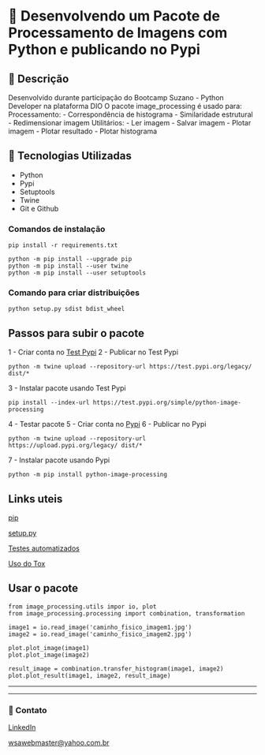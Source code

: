 # 📂 Desenvolvendo um Pacote de Processamento de Imagens com Python e publicando no Pypi

## 📃 Descrição

Desenvolvido durante participação do Bootcamp Suzano - Python Developer na plataforma DIO
O pacote image_processing é usado para:
	Processamento:
		- Correspondência de histograma
		- Similaridade estrutural
		- Redimensionar imagem
	Utilitários:
		- Ler imagem
		- Salvar imagem
		- Plotar imagem
		- Plotar resultado
		- Plotar histograma

## 🚀 Tecnologias Utilizadas

- Python
- Pypi
- Setuptools
- Twine
- Git e Github

### Comandos de instalação

	pip install -r requirements.txt

	python -m pip install --upgrade pip
	python -m pip install --user twine
	python -m pip install --user setuptools

### Comando para criar distribuições

	python setup.py sdist bdist_wheel

## Passos para subir o pacote

1 - Criar conta no [Test Pypi](https://test.pypi.org/account/register/)
2 - Publicar no Test Pypi

	python -m twine upload --repository-url https://test.pypi.org/legacy/ dist/*

3 - Instalar pacote usando Test Pypi

	pip install --index-url https://test.pypi.org/simple/python-image-processing

4 - Testar pacote
5 - Criar conta no [Pypi](https://pypi.org/account/register/)
6 - Publicar no Pypi

	python -m twine upload --repository-url https://upload.pypi.org/legacy/ dist/*

7 - Instalar pacote usando Pypi

	python -m pip install python-image-processing

## Links uteis

[pip](https://pip.pypa.io/en/stable/)

[setup.py](https://setuptools.readthedocs.io/en/latest/setuptools.html)

[Testes automatizados](https://docs.pytest.org/en/latest/goodpractices.html)

[Uso do Tox](https://tox.wiki/en/latest/)


## Usar o pacote

	from image_processing.utils impor io, plot
	from image_processing.processing import combination, transformation

	image1 = io.read_image('caminho_fisico_imagem1.jpg')
	image2 = io.read_image('caminho_fisico_imagem2.jpg')

	plot.plot_image(image1)
	plot.plot_image(image2)

	result_image = combination.transfer_histogram(image1, image2)
	plot.plot_result(image1, image2, result_image)



---
---

### 📧 Contato

[LinkedIn](https://www.linkedin.com/in/wsawebmaster/)

[wsawebmaster@yahoo.com.br](mailto:wsawebmaster@yahoo.com.br)